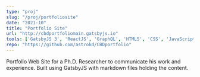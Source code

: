 ```yaml
---
type: "proj"
slug: "/proj/portfoliosite"
date: "2021-10"
title: "Portfolio Site"
url: "http://cbdportfoliomain.gatsbyjs.io"
tools: ['GatsbyJS 3', 'ReactJS', 'GraphQL', 'HTML5', 'CSS', 'JavaScript', 'Markdown', 'svg']
repo: "https://github.com/astrokd/CBDportfolio"
---
```


Portfolio Web Site for a Ph.D. Researcher to communicate his work and experience.  Built using GatsbyJS with markdown files holding the content.
